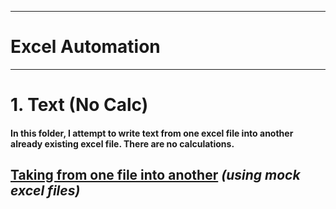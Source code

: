 ***
# __Excel Automation__
*** 

# __1. Text (No Calc)__

#### In this folder, I attempt to write text from one excel file into another already existing excel file. __There are no calculations.__

## <u>__Taking from one file into another__</u> *(using mock excel files)*